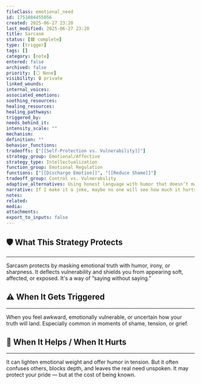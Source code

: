 ```yaml
---
fileClass: emotional_need
id: 1751084455056
created: 2025-06-27 23:20
last_modified: 2025-06-27 23:20
title: Sarcasm
status: [🟩 complete]
type: [trigger]
tags: []
category: [note]
entered: false
archived: false
priority: [⚪ None]
visibility: 🔒 private
linked_wounds: 
internal_voices: 
associated_emotions: 
soothing_resources: 
healing_resources: 
healing_pathways: 
triggered_by: 
needs_behind_it: 
intensity_scale: ""
mechanism: 
definition: ""
behavior_functions: 
tradeoffs: ["[[Self-Protection vs. Vulnerability]]"]
strategy_group: Emotional/Affective
strategy_type: Intellectualization
function_group: Emotional Regulation
functions: ["[[Discharge Emotion]]", "[[Reduce Shame]]"]
tradeoff_group: Control vs. Vulnerability
adaptive_alternatives: Using honest language with humor that doesn’t mask real emotions.
narrative: If I make it a joke, maybe no one will see how much it hurts.
notes: 
related: 
media: 
attachments: 
export_to_inputs: false
---
```


## 🛡️ What This Strategy Protects
---
Sarcasm protects by masking emotional truth with humor, irony, or sharpness. It deflects vulnerability and shields you from appearing soft, affected, or exposed. It's a way of “saying without saying.”

## ⚠️ When It Gets Triggered
---
When you feel awkward, emotionally vulnerable, or uncertain how your truth will land. Especially common in moments of shame, tension, or grief.

## 🔄 When It Helps / When It Hurts
---
It can lighten emotional weight and offer humor in tension. But it often confuses others, blocks depth, and leaves the real need unspoken. It may protect your pride — but at the cost of being known.
